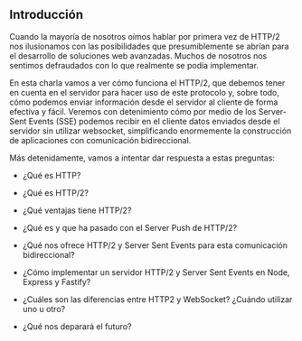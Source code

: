## Introducción

Cuando la mayoría de nosotros oímos hablar por primera vez de HTTP/2 nos ilusionamos con las posibilidades que
presumiblemente se abrían para el desarrollo de soluciones web avanzadas. Muchos de nosotros nos sentimos defraudados
con lo que realmente se podía implementar.

En esta charla vamos a ver cómo funciona el HTTP/2, que debemos tener en cuenta en el servidor para hacer uso de este
protocolo y, sobre todo, cómo podemos enviar información desde el servidor al cliente de forma efectiva y fácil. Veremos
con detenimiento cómo por medio de los Server-Sent Events (SSE) podemos recibir en el cliente datos enviados desde el
servidor sin utilizar websocket, simplificando enormemente la construcción de aplicaciones con comunicación
bidireccional.

Más detenidamente, vamos a intentar dar respuesta a estas preguntas:

- ¿Qué es HTTP?

- ¿Qué es HTTP/2?

- ¿Qué ventajas tiene HTTP/2?

- ¿Qué es y que ha pasado con el Server Push de HTTP/2?

- ¿Qué nos ofrece HTTP/2 y Server Sent Events para esta comunicación bidireccional?

- ¿Cómo implementar un servidor HTTP/2 y Server Sent Events en Node, Express y Fastify?

- ¿Cuáles son las diferencias entre HTTP2 y WebSocket? ¿Cuándo utilizar uno u otro?

- ¿Qué nos deparará el futuro?
